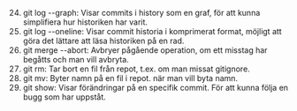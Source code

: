 24. git log --graph: Visar commits i history som en graf, för att kunna simplifiera hur historiken har varit.
25. git log --oneline: Visar commit historia i komprimerat format, möjligt att göra det lättare att läsa historiken på en rad.
26. git merge  --abort: Avbryer pågående operation, om ett misstag har begåtts och man vill avbryta.
27. git rm: Tar bort en fil från repot, t.ex. om man missat gitignore.
28. git mv: Byter namn på en fil i repot. när man vill byta namn.
29. git show: Visar förändringar på en specifik commit. För att kunna följa en bugg som har uppståt.